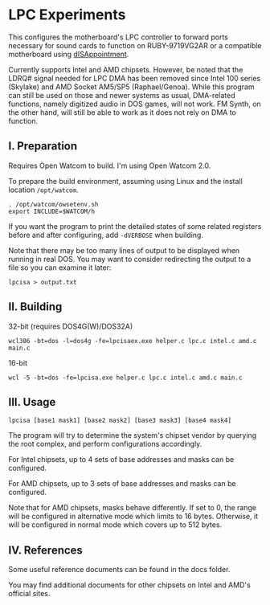 # LPC Experiments
This configures the motherboard's LPC controller to forward ports necessary 
for sound cards to function on RUBY-9719VG2AR or a compatible motherboard 
using [dISAppointment](https://github.com/rasteri/dISAppointment).

Currently supports Intel and AMD chipsets. However, be noted that the LDRQ# 
signal needed for LPC DMA has been removed since Intel 100 series (Skylake) 
and AMD Socket AM5/SP5 (Raphael/Genoa). While this program can still be used 
on those and newer systems as usual, DMA-related functions, namely digitized 
audio in DOS games, will not work. FM Synth, on the other hand, will still 
be able to work as it does not rely on DMA to function.

## I. Preparation
Requires Open Watcom to build. I'm using Open Watcom 2.0.

To prepare the build environment, assuming using Linux and the install 
location `/opt/watcom`.

```
. /opt/watcom/owsetenv.sh
export INCLUDE=$WATCOM/h
```

If you want the program to print the detailed states of some related registers 
before and after configuring, add `-dVERBOSE` when building.

Note that there may be too many lines of output to be displayed when running 
in real DOS. You may want to consider redirecting the output to a file so you 
can examine it later:

```
lpcisa > output.txt
```

## II. Building
32-bit (requires DOS4G(W)/DOS32A)
```
wcl386 -bt=dos -l=dos4g -fe=lpcisaex.exe helper.c lpc.c intel.c amd.c main.c
```
16-bit
```
wcl -5 -bt=dos -fe=lpcisa.exe helper.c lpc.c intel.c amd.c main.c
```

## III. Usage

```
lpcisa [base1 mask1] [base2 mask2] [base3 mask3] [base4 mask4]
```

The program will try to determine the system's chipset vendor by querying the 
root complex, and perform configurations accordingly.

For Intel chipsets, up to 4 sets of base addresses and masks can be configured.

For AMD chipsets, up to 3 sets of base addresses and masks can be configured.

Note that for AMD chipsets, masks behave differently. If set to 0, the range 
will be configured in alternative mode which limits to 16 bytes. Otherwise, 
it will be configured in normal mode which covers up to 512 bytes.

## IV. References
Some useful reference documents can be found in the docs folder.

You may find additional documents for other chipsets on Intel and AMD's 
official sites.